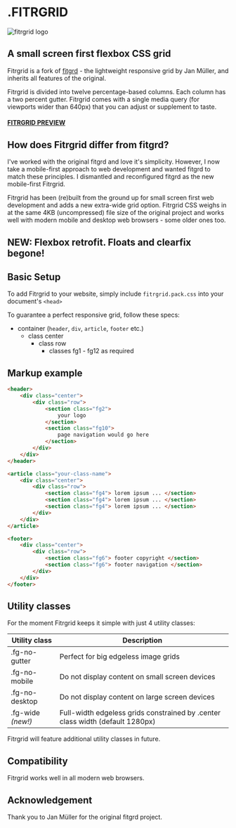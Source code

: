 # .FITRGRID

![fitrgrid logo](https://github.com/wachilt/Fitrgrid/blob/master/images/icons/retina.png)


## A small screen first flexbox CSS grid

Fitrgrid is a fork of [fitgrd](https://github.com/jayalai/fitgrd) - the lightweight responsive grid by Jan Müller, and inherits all features of the original.  

Fitrgrid is divided into twelve percentage-based columns. Each column has a two percent gutter. Fitrgrid comes with a single media query (for viewports wider than 640px) that you can adjust or supplement to taste.

#### [FITRGRID PREVIEW](http://wachilt.github.io/Fitrgrid)

##  How does Fitrgrid differ from fitgrd?  
I've worked with the original fitgrd and love it's simplicity. However, I now take a mobile-first approach to web development and wanted fitgrd to match these principles. I dismantled and reconfigured fitgrd as the new mobile-first Fitrgrid.

Fitrgrid has been (re)built from the ground up for small screen first web development and adds a new extra-wide grid option. Fitrgrid CSS weighs in at the same 4KB (uncompressed) file size of the original project and works well with modern mobile and desktop web browsers - some older ones too.

## NEW: Flexbox retrofit. Floats and clearfix begone!


##  Basic Setup 
To add Fitrgrid to your website, simply include `fitrgrid.pack.css` into your document's `<head>`

To guarantee a perfect responsive grid, follow these specs:

- container (`header`, `div`, `article`, `footer` etc.)
	- class center
		- class row
			- classes fg1 - fg12 as required
			
			
##  Markup example
````html
<header>
	<div class="center">
		<div class="row">
			<section class="fg2">
				your logo
			</section>
			<section class="fg10">
				page navigation would go here
			</section>
		</div>
	</div>
</header>

<article class="your-class-name">
	<div class="center">
		<div class="row">
			<section class="fg4"> lorem ipsum ... </section>
			<section class="fg4"> lorem ipsum ... </section>
			<section class="fg4"> lorem ipsum ... </section>		
		</div>
	</div>
</article>

<footer>
	<div class="center">
		<div class="row">
			<section class="fg6"> footer copyright </section>
			<section class="fg6"> footer navigation </section>
		</div>
	</div>
</footer>

````

##  Utility classes
For the moment Fitrgrid keeps it simple with just 4 utility classes:

| Utility class      | Description
| -----------|---
| .fg-no-gutter | Perfect for big edgeless image grids
| .fg-no-mobile | Do not display content on small screen devices
| .fg-no-desktop | Do not display content on large screen devices
| .fg-wide _(new!)_ | Full-width edgeless grids constrained by .center class width (default 1280px)

Fitrgrid will feature additional utility classes in future.

##  Compatibility  
Fitrgrid works well in all modern web browsers.

##  Acknowledgement 
Thank you to Jan Müller for the original fitgrd project.
